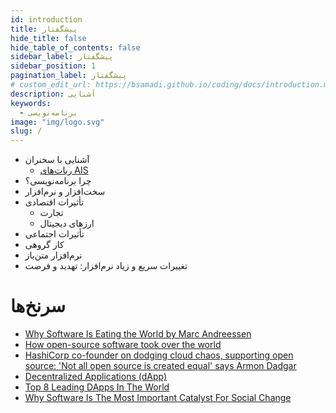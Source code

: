 ```yaml
---
id: introduction
title: پیشگفتار
hide_title: false
hide_table_of_contents: false
sidebar_label: پیشگفتار
sidebar_position: 1
pagination_label: پیشگفتار
# custom_edit_url: https://bsamadi.github.io/coding/docs/introduction.md
description: آشنایی
keywords:
  - برنامه‌نویسی
image: "img/logo.svg"
slug: /
---
```


- آشنایی با سخنران
  - [ربات‌های AIS](https://youtu.be/ilNIkZJ3NwY)
- چرا برنامه‌نویسی؟
- سخت‌افزار و نرم‌افزار
- تأثیرات اقتصادی
  - تجارت  
  - ارزهای دیجیتال
- تأثیرات اجتماعی
- کار گروهی
- نرم‌افزار متن‌باز
- تغییرات سریع و زیاد نرم‌افزار: تهدید و فرصت

# سرنخ‌ها
<div dir="auto">

- [Why Software Is Eating the World by  Marc Andreessen](https://a16z.com/2011/08/20/why-software-is-eating-the-world/)
- [How open-source software took over the world](https://techcrunch.com/2019/01/12/how-open-source-software-took-over-the-world/)
- [HashiCorp co-founder on dodging cloud chaos, supporting open source: 'Not all open source is created equal' says Armon Dadgar](https://www.theregister.com/2022/03/28/hashicorp_interview/)
- [Decentralized Applications (dApp)](https://ethereum.org/en/dapps/)
- [Top 8 Leading DApps In The World](https://www.emergenresearch.com/blog/top-8-leading-dapps-in-the-world)
- [Why Software Is The Most Important Catalyst For Social Change](https://www.forbes.com/sites/forbestechcouncil/2021/09/28/why-software-is-the-most-important-catalyst-for-social-change/)

</div>
